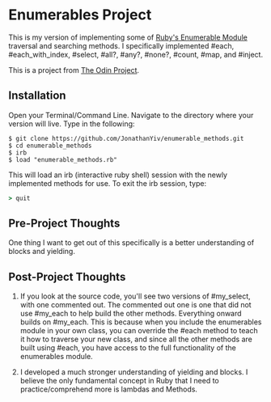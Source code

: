 # Enumerables Project

This is my version of implementing some of [Ruby's Enumerable Module](https://ruby-doc.org/core-2.4.1/Enumerable.html) traversal and searching methods.
I specifically implemented #each, #each_with_index, #select, #all?, #any?, #none?, #count, #map, and #inject.

This is a project from [The Odin Project](https://www.theodinproject.com/courses/ruby-programming/lessons/advanced-building-blocks).

## Installation

Open your Terminal/Command Line. Navigate to the directory where your version will live. Type in the following:

```
$ git clone https://github.com/JonathanYiv/enumerable_methods.git
$ cd enumerable_methods
$ irb
$ load "enumerable_methods.rb"
```

This will load an irb (interactive ruby shell) session with the newly implemented methods for use.
To exit the irb session, type:

```ruby
> quit
```

## Pre-Project Thoughts

One thing I want to get out of this specifically is a better understanding of blocks and yielding.

## Post-Project Thoughts
1. If you look at the source code, you'll see two versions of #my_select, with one commented out. The commented out one is one that did not use #my_each to help build the other methods. Everything onward builds on #my_each. This is because when you include the enumerables module in your own class, you can override the #each method to teach it how to traverse your new class, and since all the other methods are built using #each, you have access to the full functionality of the enumerables module.

2. I developed a much stronger understanding of yielding and blocks. I believe the only fundamental concept in Ruby that I need to practice/comprehend more is lambdas and Methods.
